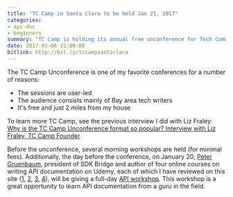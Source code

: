 ```yaml
---
title: "TC Camp in Santa Clara to be held Jan 21, 2017"
categories:
- api-doc
- beginners
summary: "TC Camp is holding its annual free unconference for Tech Comm on Jan. 21 in Santa Clara. TC Camp starts with morning workshops given by experts in the field for a nominal fee. The unconference follows, where attendees vote on the topics to be discussed. It's a great event for networking and exchanging ideas, and I'll definitely be there."
date: 2017-01-06 15:00:00
bitlink: http://bit.ly/tccampsantaclara
---
```


The TC Camp Unconference is one of my favorite conferences for a number of reasons:

* The sessions are user-led
* The audience consists mainly of Bay area tech writers
* It's free and just 2 miles from my house

To learn more TC Camp, see the previous interview I did with Liz Fraley: [Why is the TC Camp Unconference format so popular? Interview with Liz Fraley, TC Camp Founder](http://idratherbewriting.com/2016/01/06/tc-camp-unconference-interview-with-liz-fraley/)

Before the unconference, several morning workshops are held (for minimal fees). Additionally, the day before the conference, on January 20, [Peter Gruenbaum](https://www.udemy.com/user/petergruenbaum/), president of SDK Bridge and author of four online courses on writing API documentation on Udemy, each of which I have reviewed on this site ([1][1], [2][2], [3][3], [4][4]), will be giving a full-day [API workshop](http://www.tccamp.org/2016/12/api-workshop-tc-camp-west-2017/). This workshop is a great opportunity to learn API documentation from a guru in the field.


[4]: http://idratherbewriting.com/2016/11/13/review-of-coding-for-writers-peter-gruenbaum-udacity/

[3]: http://idratherbewriting.com/2016/02/08/third-api-course-from-peter-gruenbaum/

[2]: http://idratherbewriting.com/2015/07/24/udemy-course-on-api-technical-writing-part-two/

[1]: http://idratherbewriting.com/2015/05/22/api-technical-writing-course-on-udemy/